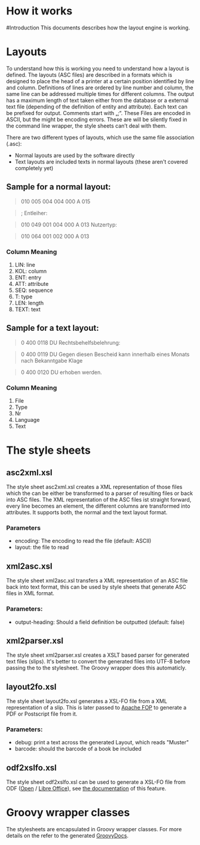How it works
============

#Introduction
This documents describes how the layout engine is working.

# Layouts
To understand how this is working you need to understand how a layout is defined. The layouts (ASC files) are described in a formats which is designed to place the head of a printer at a certain position identified by line and column. Definitions of lines are ordered by line number and column, the same line can be addressed multiple times for different columns. The output has a maximum length of text taken either from the database or a external text file (depending of the definition of entity and attribute). Each text can be prefixed for output. Comments start with „;“. These Files are encoded in ASCII, but the might be encoding errors. These are will be silently fixed in the command line wrapper, the style sheets can’t deal with them.

There are two different types of layouts, which use the same file association (.asc):
* Normal layouts are used by the software directly
* Text layouts are included texts in normal layouts (these aren't covered completely yet)

## Sample for a normal layout:


> 010 005 004 004 000 A 015

>; Entleiher:

> 010 049 001 004 000 A 013 Nutzertyp:

> 010 064 001 002 000 A 013

### Column Meaning
1. LIN: line
2. KOL: column
3. ENT: entry
4. ATT: attribute
5. SEQ: sequence
6. T: type
7. LEN: length
8. TEXT: text

## Sample for a text layout:

> 0 400 0118 DU Rechtsbehelfsbelehrung:

> 0 400 0119 DU Gegen diesen Bescheid kann innerhalb eines Monats nach Bekanntgabe Klage

> 0 400 0120 DU erhoben werden.

### Column Meaning
1. File
2. Type
3. Nr
4. Language
5. Text

# The style sheets
## asc2xml.xsl
The style sheet asc2xml.xsl creates a XML representation of those files which the can be either be transformed to a parser of resulting files or back into ASC files. The XML representation of the ASC files ist straight forward, every line becomes an element, the different columns are transformed into attributes. It supports both, the normal and the text layout format.
### Parameters
* encoding: The encoding to read the file (default: ASCII)
* layout: the file to read

## xml2asc.xsl
The style sheet xml2asc.xsl transfers a XML representation of an ASC file back into text format, this can be used by style sheets that generate ASC files in XML format.

### Parameters:
* output-heading: Should a field definition be outputted (default: false)

## xml2parser.xsl
The style sheet xml2parser.xsl creates a XSLT based parser for generated text files (slips). It's better to convert the generated files into UTF-8 before passing the to the stylesheet. The Groovy wrapper does this automaticly.

## layout2fo.xsl
The style sheet layout2fo.xsl generates a XSL-FO file from a XML representation of a slip. This is later passed to [Apache FOP](http://xmlgraphics.apache.org/fop/) to generate a PDF or Postscript file from it.
### Parameters:
* debug: print a text across the generated Layout, which reads "Muster"
* barcode: should the barcode of a book be included

## odf2xslfo.xsl
The style sheet odf2xslfo.xsl can be used to generate a XSL-FO file from ODF ([Open](https://www.openoffice.org/) / [Libre Office](http://www.libreoffice.org/)), see [the documentation](./odf.html) of this feature.

# Groovy wrapper classes

The stylesheets are encapsulated in Groovy wrapper classes. For more details on the refer to the generated [GroovyDocs](./groovydoc/index.html).

